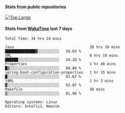 #### Stats from public repositories

[![Top Langs](https://github-readme-stats.vercel.app/api/top-langs/?username=hyoghurt&layout=compact&exclude_repo=multiserver,docker_compose&langs_count=6)](https://github.com/anuraghazra/github-readme-stats)

#### Stats from [WakaTime](https://wakatime.com/@hyoghurt) last 7 days
<!--START_SECTION:waka-->

```text
Total Time: 34 hrs 24 mins

Java                                   20 hrs 18 mins  ██████████████▓░░░░░░░░░░   59.03 %
XML                                    8 hrs 19 mins   ██████░░░░░░░░░░░░░░░░░░░   24.20 %
Properties                             1 hr 40 mins    █▒░░░░░░░░░░░░░░░░░░░░░░░   04.89 %
spring-boot-configuration-properties   1 hr 15 mins    █░░░░░░░░░░░░░░░░░░░░░░░░   03.67 %
YAML                                   1 hr 3 mins     ▓░░░░░░░░░░░░░░░░░░░░░░░░   03.07 %
Makefile                               40 mins         ▒░░░░░░░░░░░░░░░░░░░░░░░░   01.98 %

Operating systems: Linux
Editors: IntelliJ, Neovim
```

<!--END_SECTION:waka-->
